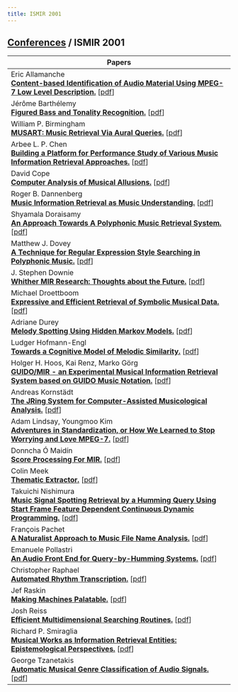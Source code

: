 ```yaml
---
title: ISMIR 2001
---
```


## [Conferences]({{site.base_url}}/conferences) / ISMIR 2001

| Papers |
| --- |
|Eric Allamanche<br>**[Content-based Identification of Audio Material Using MPEG-7 Low Level Description.](https://doi.org/10.5281/zenodo.1417853)** [[pdf](https://zenodo.org/record/1417853/files/Allamanche01.pdf)]|
|Jérôme Barthélemy<br>**[Figured Bass and Tonality Recognition.](https://doi.org/10.5281/zenodo.1417161)** [[pdf](https://zenodo.org/record/1417161/files/Barthelemy01.pdf)]|
|William P. Birmingham<br>**[MUSART: Music Retrieval Via Aural Queries.](https://doi.org/10.5281/zenodo.1415810)** [[pdf](https://zenodo.org/record/1415810/files/Birmingham01.pdf)]|
|Arbee L. P. Chen<br>**[Building a Platform for Performance Study of Various Music Information Retrieval Approaches.](https://doi.org/10.5281/zenodo.1414822)** [[pdf](https://zenodo.org/record/1414822/files/Chen01.pdf)]|
|David Cope<br>**[Computer Analysis of Musical Allusions.](db/conf/ismir/ismir2001.html#Cope01)** [[pdf]()]|
|Roger B. Dannenberg<br>**[Music Information Retrieval as Music Understanding.](https://doi.org/10.5281/zenodo.1418263)** [[pdf](https://zenodo.org/record/1418263/files/Dannenberg01.pdf)]|
|Shyamala Doraisamy<br>**[An Approach Towards A Polyphonic Music Retrieval System.](https://doi.org/10.5281/zenodo.1415622)** [[pdf](https://zenodo.org/record/1415622/files/Doraisamy01.pdf)]|
|Matthew J. Dovey<br>**[A Technique for Regular Expression Style Searching in Polyphonic Music.](https://doi.org/10.5281/zenodo.1416140)** [[pdf](https://zenodo.org/record/1416140/files/Dovey01.pdf)]|
|J. Stephen Downie<br>**[Whither MIR Research: Thoughts about the Future.](db/conf/ismir/ismir2001.html#Downie01)** [[pdf]()]|
|Michael Droettboom<br>**[Expressive and Efficient Retrieval of Symbolic Musical Data.](https://doi.org/10.5281/zenodo.1417741)** [[pdf](https://zenodo.org/record/1417741/files/Droettboom01.pdf)]|
|Adriane Durey<br>**[Melody Spotting Using Hidden Markov Models.](https://doi.org/10.5281/zenodo.1415680)** [[pdf](https://zenodo.org/record/1415680/files/Durey01.pdf)]|
|Ludger Hofmann-Engl<br>**[Towards a Cognitive Model of Melodic Similarity.](https://doi.org/10.5281/zenodo.1417359)** [[pdf](https://zenodo.org/record/1417359/files/Hofmann-Engl01.pdf)]|
|Holger H. Hoos, Kai Renz, Marko Görg<br>**[GUIDO/MIR - an Experimental Musical Information Retrieval System based on GUIDO Music Notation.](https://doi.org/10.5281/zenodo.1417517)** [[pdf](https://zenodo.org/record/1417517/files/Holger01.pdf)]|
|Andreas Kornstädt<br>**[The JRing System for Computer-Assisted Musicological Analysis.](https://doi.org/10.5281/zenodo.1416100)** [[pdf](https://zenodo.org/record/1416100/files/Kornstadt01.pdf)]|
|Adam Lindsay, Youngmoo Kim<br>**[Adventures in Standardization, or How We Learned to Stop Worrying and Love MPEG-7.](https://doi.org/10.5281/zenodo.1418071)** [[pdf](https://zenodo.org/record/1418071/files/LindsayK01.pdf)]|
|Donncha Ó Maidín<br>**[Score Processing For MIR.](https://doi.org/10.5281/zenodo.1416442)** [[pdf](https://zenodo.org/record/1416442/files/Maidin01.pdf)]|
|Colin Meek<br>**[Thematic Extractor.](https://doi.org/10.5281/zenodo.1414828)** [[pdf](https://zenodo.org/record/1414828/files/Meek01.pdf)]|
|Takuichi Nishimura<br>**[Music Signal Spotting Retrieval by a Humming Query Using Start Frame Feature Dependent Continuous Dynamic Programming.](https://doi.org/10.5281/zenodo.1417191)** [[pdf](https://zenodo.org/record/1417191/files/Nishimura01.pdf)]|
|François Pachet<br>**[A Naturalist Approach to Music File Name Analysis.](https://doi.org/10.5281/zenodo.1415856)** [[pdf](https://zenodo.org/record/1415856/files/Pachet01.pdf)]|
|Emanuele Pollastri<br>**[An Audio Front End for Query-by-Humming Systems.](https://doi.org/10.5281/zenodo.1415056)** [[pdf](https://zenodo.org/record/1415056/files/Pollastri01.pdf)]|
|Christopher Raphael<br>**[Automated Rhythm Transcription.](https://doi.org/10.5281/zenodo.1416122)** [[pdf](https://zenodo.org/record/1416122/files/Raphael01.pdf)]|
|Jef Raskin<br>**[Making Machines Palatable.](db/conf/ismir/ismir2001.html#Raskin01)** [[pdf]()]|
|Josh Reiss<br>**[Efficient Multidimensional Searching Routines.](https://doi.org/10.5281/zenodo.1415546)** [[pdf](https://zenodo.org/record/1415546/files/Reiss01.pdf)]|
|Richard P. Smiraglia<br>**[Musical Works as Information Retrieval Entities: Epistemological Perspectives.](https://doi.org/10.5281/zenodo.1416512)** [[pdf](https://zenodo.org/record/1416512/files/Smiraglia01.pdf)]|
|George Tzanetakis<br>**[Automatic Musical Genre Classification of Audio Signals.](https://doi.org/10.5281/zenodo.1415058)** [[pdf](https://zenodo.org/record/1415058/files/Tzanetakis01.pdf)]|